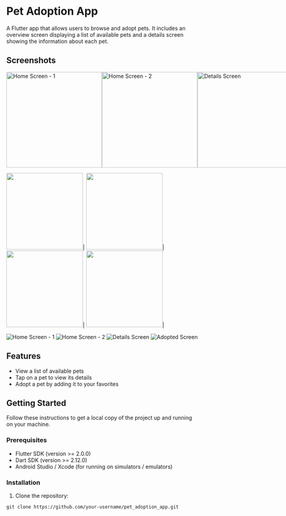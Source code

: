 # Pet Adoption App

A Flutter app that allows users to browse and adopt pets. It includes an overview screen displaying a list of available pets and a details screen showing the information about each pet.

## Screenshots


<div style="display:flex;">
  <img alt="Home Screen - 1" src="screenshots/home.jpg" width="250">
  <img alt="Home Screen - 2" src="screenshots/home-2.jpg" width="250">
  <img alt="Details Screen" src="screenshots/pet-detail.jpg" width="250">
  <img alt="Adopted Screen" src="screenshots/adopted.jpg" width="250">
</div>

<img src="https://user-images.githubusercontent.com/43954262/90977887-df0fc900-e566-11ea-8267-be21876f1423.jpeg" width="200">|
<img src="https://user-images.githubusercontent.com/43954262/90977889-e2a35000-e566-11ea-9144-239f7282b1c1.jpeg" width="200">|
<img src="https://user-images.githubusercontent.com/43954262/90977893-e636d700-e566-11ea-9899-7e9c3b66ffc0.jpeg" width="200">|
<img src="https://user-images.githubusercontent.com/43954262/90977896-ea62f480-e566-11ea-8773-568d897d7648.jpeg" width="200">|

![Home Screen - 1](screenshots/home.jpg)
![Home Screen - 2](screenshots/home-2.jpg)
![Details Screen](screenshots/pet-detail.jpg)
![Adopted Screen](screenshots/adopted.jpg)
## Features

- View a list of available pets
- Tap on a pet to view its details
- Adopt a pet by adding it to your favorites

## Getting Started

Follow these instructions to get a local copy of the project up and running on your machine.

### Prerequisites

- Flutter SDK (version >= 2.0.0)
- Dart SDK (version >= 2.12.0)
- Android Studio / Xcode (for running on simulators / emulators)

### Installation

1. Clone the repository:

```shell
git clone https://github.com/your-username/pet_adoption_app.git
